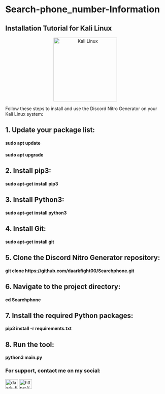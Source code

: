 # Search-phone_number-Information
## Installation Tutorial for Kali Linux

<div align="center">
  <img src="https://www.generacionyrd.com/wp-content/uploads/2020/08/KALI-LINUX.jpg" alt="Kali Linux" width="200"/>
</div>

Follow these steps to install and use the Discord Nitro Generator on your Kali Linux system:

<h2 align="left">1. Update your package list:</h2>
<h4 align="left">sudo apt update</h3>
<h4 align="left">sudo apt upgrade</h3>
<h2 align="left">2. Install pip3:</h2>
<h4 align="left">sudo apt-get install pip3</h3>
<h2 align="left">3. Install Python3:</h2>
<h4 align="left">sudo apt-get install python3</h3>
<h2 align="left">4. Install Git:</h2>
<h4 align="left">sudo apt-get install git</h3>
<h2 align="left">5. Clone the Discord Nitro Generator repository:</h2>
<h4 align="left">git clone https://github.com/daarkfight00/Searchphone.git</h3>
<h2 align="left">6. Navigate to the project directory:</h2>
<h4 align="left">cd Searchphone</h3>
<h2 align="left">7. Install the required Python packages:</h2>
<h4 align="left">pip3 install -r requirements.txt</h3>
<h2 align="left">8. Run the tool:</h2>
<h4 align="left">python3 main.py</h3>

<h3 align="left">For support, contact me on my social:</h3>
<p align="left">
<a href="https://twitter.com/daark_fighter" target="blank"><img align="center" src="https://raw.githubusercontent.com/rahuldkjain/github-profile-readme-generator/master/src/images/icons/Social/twitter.svg" alt="daark_fighter" height="30" width="40" /></a>
<a href="https://discord.gg/cZxBaJ32yk" target="blank"><img align="center" src="https://raw.githubusercontent.com/rahuldkjain/github-profile-readme-generator/master/src/images/icons/Social/discord.svg" alt="https://discord.gg/cZxBaJ32yk" height="30" width="40" /></a>
</p>

